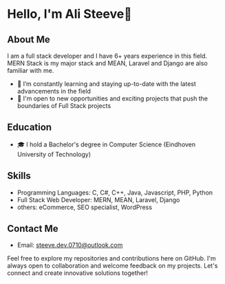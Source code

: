 
# Hello, I'm Ali Steeve👋

## About Me
I am a full stack developer and I have 6+ years experience in this field.
MERN Stack is my major stack and MEAN, Laravel and Django are also familiar with me.

- 🌱 I’m constantly learning and staying up-to-date with the latest advancements in the field
- 💼 I'm open to new opportunities and exciting projects that push the boundaries of Full Stack projects

## Education
- 🎓 I hold a Bachelor's degree in Computer Science (Eindhoven University of Technology)

## Skills
- Programming Languages: C, C#, C++, Java, Javascript, PHP, Python
- Full Stack Web Developer: MERN, MEAN, Laravel, Django
- others: eCommerce, SEO specialist, WordPress

## Contact Me
- Email: [steeve.dev.0710@outlook.com](steeve.dev.0710@outlook.com)

Feel free to explore my repositories and contributions here on GitHub. I'm always open to collaboration and welcome feedback on my projects. Let's connect and create innovative solutions together!

